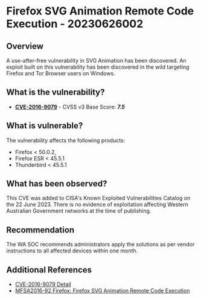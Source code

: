 # Firefox SVG Animation Remote Code Execution  - 20230626002

## Overview

A use-after-free vulnerability in SVG Animation has been discovered. An exploit built on this vulnerability has been discovered in the wild targeting Firefox and Tor Browser users on Windows.

## What is the vulnerability?

- [**CVE-2016-9079**](https://nvd.nist.gov/vuln/detail/CVE-2016-9079) - CVSS v3 Base Score: ***7.5***

## What is vulnerable?

The vulnerability affects the following products:

-  Firefox < 50.0.2, 
-  Firefox ESR < 45.5.1
-  Thunderbird < 45.5.1

## What has been observed?

This CVE was added to CISA's Known Exploited Vulnerabilities Catalog on the 22 June 2023. There is no evidence of exploitation affecting Western Australian Government networks at the time of publishing.

## Recommendation

The WA SOC recommends administrators apply the solutions as per vendor instructions to all affected devices within one month.
 
## Additional References

- [CVE-2016-9079 Detail](https://nvd.nist.gov/vuln/detail/CVE-2016-9079) 
- [MFSA2016-92 Firefox: Firefox SVG Animation Remote Code Execution](https://www.rapid7.com/db/vulnerabilities/mfsa2016-92-cve-2016-9079/
)
